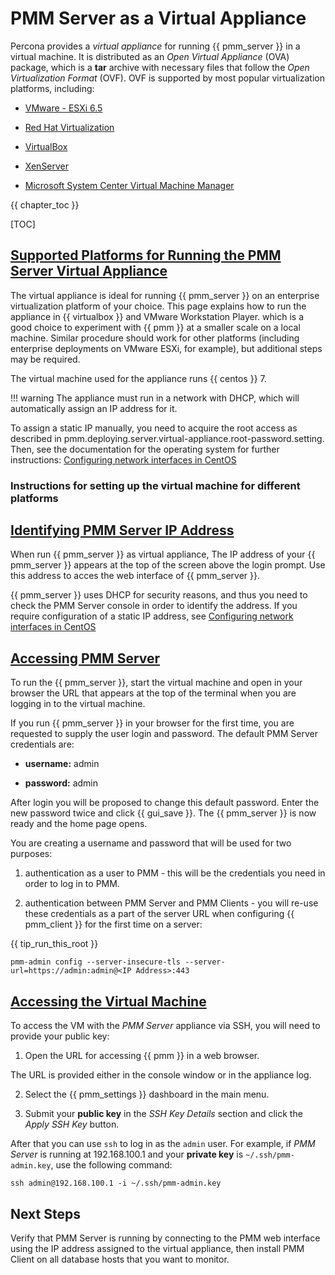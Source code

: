 # PMM Server as a Virtual Appliance

Percona provides a *virtual appliance* for running {{ pmm_server }} in a virtual
machine.  It is distributed as an *Open Virtual Appliance* (OVA) package, which
is a **tar** archive with necessary files that follow the *Open
Virtualization Format* (OVF).  OVF is supported by most popular virtualization
platforms, including:


* [VMware - ESXi 6.5](https://www.vmware.com/products/esxi-and-esx.html)


* [Red Hat Virtualization](https://www.redhat.com/en/technologies/virtualization)


* [VirtualBox](https://www.virtualbox.org/)


* [XenServer](https://www.xenserver.org/)


* [Microsoft System Center Virtual Machine Manager](https://www.microsoft.com/en-us/cloud-platform/system-center)

{{ chapter_toc }}

[TOC]

## [Supported Platforms for Running the PMM Server Virtual Appliance](virtual-appliance.md#pmm-deploying-server-virtual-appliance-supported-platform-virtual-appliance)

The virtual appliance is ideal for running {{ pmm_server }} on an enterprise
virtualization platform of your choice. This page explains how to run the
appliance in {{ virtualbox }} and VMware Workstation Player. which is a good choice
to experiment with {{ pmm }} at a smaller scale on a local machine.  Similar
procedure should work for other platforms (including enterprise deployments on
VMware ESXi, for example), but additional steps may be required.

The virtual machine used for the appliance runs {{ centos }} 7.

!!! warning
    The appliance must run in a network with DHCP, which will automatically assign an IP address for it.

To assign a static IP manually, you need to acquire the root access as
described in pmm.deploying.server.virtual-appliance.root-password.setting.
Then, see the documentation for the operating system for further
instructions: [Configuring network interfaces in CentOS](https://www.centos.org/docs/5/html/Deployment_Guide-en-US/s1-networkscripts-interfaces.html)

### Instructions for setting up the virtual machine for different platforms

## [Identifying PMM Server IP Address](virtual-appliance.md#pmm-deploying-server-virtual-appliance-pmm-server-ip-address-identifying)

When run {{ pmm_server }} as virtual appliance, The IP address of your {{ pmm_server }}
appears at the top of the screen above the login prompt. Use this address to
acces the web interface of {{ pmm_server }}.

{{ pmm_server }} uses DHCP for security reasons, and thus you need to check the PMM
Server console in order to identify the address.  If you require configuration
of a static IP address, see
[Configuring network interfaces in CentOS](https://www.serverlab.ca/tutorials/linux/administration-linux/how-to-configure-centos-7-network-settings/)

<!-- id 9a96a76 -->
## [Accessing PMM Server](virtual-appliance.md#deploying-pmm-server-web-interface-opening)

To run the {{ pmm_server }}, start the virtual machine and open in your browser the
URL that appears at the top of the terminal when you are logging in to the
virtual machine.

If you run {{ pmm_server }} in your browser for the first time, you are requested to
supply the user login and password. The default PMM Server credentials are:


* **username:** admin


* **password:** admin

After login you will be proposed to change this default password. Enter the new
password twice and click {{ gui_save }}. The {{ pmm_server }} is now ready and the home
page opens.

You are creating a username and password that will be used for two purposes:


1. authentication as a user to PMM - this will be the credentials you need in order
to log in to PMM.


2. authentication between PMM Server and PMM Clients - you will
re-use these credentials as a part of the server URL when configuring {{ pmm_client }} for the first time on a server:

{{ tip_run_this_root }}

```
pmm-admin config --server-insecure-tls --server-url=https://admin:admin@<IP Address>:443
```

## [Accessing the Virtual Machine](virtual-appliance.md#pmm-deploying-server-virtual-appliance-accessing)

To access the VM with the *PMM Server* appliance via SSH, you will need to
provide your public key:


1. Open the URL for accessing {{ pmm }} in a web browser.

The URL is provided either in the console window or in the appliance log.


2. Select the {{ pmm_settings }} dashboard in the main menu.


3. Submit your **public key** in the *SSH Key Details* section and click the
*Apply SSH Key* button.

After that you can use `ssh` to log in as the `admin` user.
For example, if *PMM Server* is running at 192.168.100.1
and your **private key** is `~/.ssh/pmm-admin.key`,
use the following command:

```
ssh admin@192.168.100.1 -i ~/.ssh/pmm-admin.key
```

## Next Steps

Verify that PMM Server is running
by connecting to the PMM web interface using the IP address
assigned to the virtual appliance,
then install PMM Client
on all database hosts that you want to monitor.
